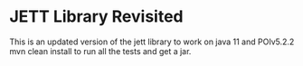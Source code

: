 # JETT Library Revisited
This is an updated version of the jett library to work on java 11 and POIv5.2.2
mvn clean install 
to run all the tests and get a jar.  
